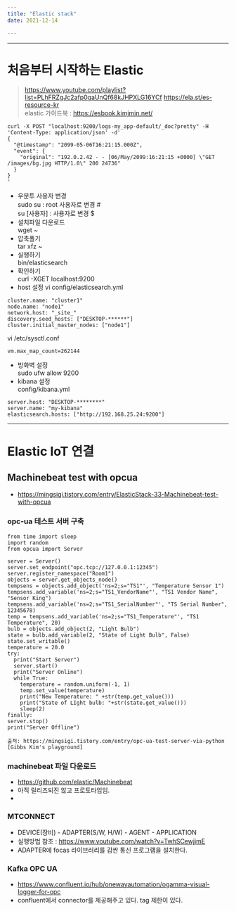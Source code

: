```yaml
---
title: "Elastic stack"
date: 2021-12-14

---
```


---------------------------------------  
# 처음부터 시작하는 Elastic
> https://www.youtube.com/playlist?list=PLhFRZgJc2afp0gaUnQf68kJHPXLG16YCf
https://ela.st/es-resource-kr  
elastic 가이드북 : https://esbook.kimjmin.net/  

```
curl -X POST "localhost:9200/logs-my_app-default/_doc?pretty" -H 'Content-Type: application/json' -d'
{
  "@timestamp": "2099-05-06T16:21:15.000Z",
  "event": {
    "original": "192.0.2.42 - - [06/May/2099:16:21:15 +0000] \"GET /images/bg.jpg HTTP/1.0\" 200 24736"
  }
}
'
```

  - 우분투 사용자 변경  
  sudo su : root 사용자로 변경 #  
  su [사용자] : 사용자로 변경 $  
  - 설치파일 다운로드  
  wget ~  
  - 압축풀기  
  tar xfz ~  
  - 실행하기  
  bin/elasticsearch  
  - 확인하기  
  curl -XGET localhost:9200  
  - host 설정
  vi config/elasticsearch.yml  
  ```
  cluster.name: "cluster1"  
  node.name: "node1"
  network.host: "_site_"
  discovery.seed_hosts: ["DESKTOP-******"]
  cluster.initial_master_nodes: ["node1"]
  ```
  vi /etc/sysctl.conf  
  ```
  vm.max_map_count=262144
  ```
  - 방화벽 설정  
  sudo ufw allow 9200  
  - kibana 설정  
  config/kibana.yml  
  ```
  server.host: "DESKTOP-********"
  server.name: "my-kibana"
  elasticsearch.hosts: ["http://192.168.25.24:9200"]
  ```

---------------------------------------  
# Elastic IoT 연결  

## Machinebeat test with opcua  
  - https://mingsigi.tistory.com/entry/ElasticStack-33-Machinebeat-test-with-opcua  

### opc-ua 테스트 서버 구축  
```
from time import sleep
import random
from opcua import Server

server = Server()
server.set_endpoint("opc.tcp://127.0.0.1:12345")
server.register_namespace("Room1")
objects = server.get_objects_node()
tempsens = objects.add_object('ns=2;s="TS1"', "Temperature Sensor 1")
tempsens.add_variable('ns=2;s="TS1_VendorName"', "TS1 Vendor Name", "Sensor King")
tempsens.add_variable('ns=2;s="TS1_SerialNumber"', "TS Serial Number", 12345678)
temp = tempsens.add_variable('ns=2;s="TS1_Temperature"', "TS1 Temperature", 20)
bulb = objects.add_object(2, "Light Bulb")
state = bulb.add_variable(2, "State of Light Bulb", False)
state.set_writable()
temperature = 20.0
try: 
  print("Start Server")
  server.start()
  print("Server Online")
  while True:
    temperature = random.uniform(-1, 1)
    temp.set_value(temperature)
    print("New Temperature: " +str(temp.get_value()))
    print("State of LIght bulb: "+str(state.get_value()))
    sleep(2)
finally:
server.stop()
print("Server Offline")

출처: https://mingsigi.tistory.com/entry/opc-ua-test-server-via-python [Gibbs Kim's playground]
```

### machinebeat 파일 다운로드  
  - https://github.com/elastic/Machinebeat  
  - 아직 릴리즈되진 않고 프로토타입임.  
  - 

### MTCONNECT  
  - DEVICE(장비) - ADAPTER(S/W, H/W) - AGENT - APPLICATION  
  - 실행방법 참조 : https://www.youtube.com/watch?v=TwhSCewjjmE  
  - ADAPTER에 focas 라이브러리를 감싼 통신 프로그램을 설치한다.  

### Kafka OPC UA  
  - https://www.confluent.io/hub/onewayautomation/ogamma-visual-logger-for-opc  
  - confluent에서 connector를 제공해주고 있다. tag 제한이 있다.  






